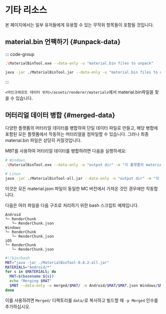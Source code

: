 # 기타 리소스

본 페이지에서는 일부 유저들에게 유용할 수 있는 무작위 항목들이 포함될 것입니다.


## material.bin 언팩하기 {#unpack-data}

::: code-group
```sh [Windows]
.\MaterialBinTool.exe --data-only -u "material.bin files to unpack"
```
```sh [Linux]
java -jar ./MaterialBinTool.jar --data-only -u "material.bin files to unpack"
```
:::

`<마인크래프트 데이터 위치>/assets/renderer/materials`에서 material.bin파일을 찾을 수 있습니다.


## 머터리얼 데이터 병합 {#merged-data}

다양한 플랫폼의 머터리얼 데이터를 병합하여 단일 데이터 파일로 만들고, 해당 병합에 포함된 모든 플랫폼에서 작동하는 머터리얼을 컴파일할 수 있습니다.
그러나 최종 material.bin 파일은 상당히 커질것입니다.

MBT를 사용하여 머터리얼 데이터를 병합하려면 다음을 실행하세요:

```sh
# Windows
.\MaterialBinTool.exe --data-only -o "output dir" -m "각 플랫폼의 material.json 파일"

# Linux
java -jar ./MaterialBinTool-all.jar --data-only -o "output dir" -m "각 플랫폼의 material.json 파일"
```

이것은 모든 material.json 파일이 동일한 MC 버전에서 가져온 것인 경우에만 작동합니다.

다음은 여러 파일을 다음 구조로 처리하기 위한 bash 스크립트 예제입니다.
```
Android
└─ RenderChunk
   └─ RenderChunk.json
Windows
└─ RenderChunk
   └─ RenderChunk.json
iOS
└─ RenderChunk
   └─ RenderChunk.json
```
```sh
#!/bin/bash
MBT="java -jar ./MaterialBinTool-0.8.2-all.jar"
MATERIALS="Android/*"
for s in $MATERIALS; do 
  MAT=$(basename ${s})
  echo "Merging $MAT"
  $MBT --data-only -o merged/$MAT/ -m Android/$MAT/$MAT.json Windows/$MAT/$MAT.json iOS/$MAT/$MAT.json 
done
```

이를 사용하려면 `Merged/` 디렉토리를 `data/`로 복사하고 빌드할 때 `-p Merged` 인수를 추가하십시오.
